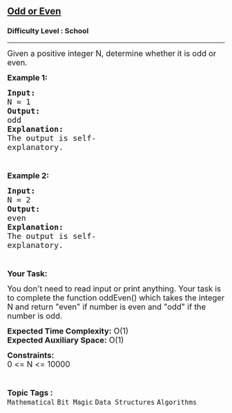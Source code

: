 <h2><a href="https://www.geeksforgeeks.org/problems/odd-or-even3618/1?page=1&difficulty=School&sortBy=submissions">Odd or Even</a></h2><h3>Difficulty Level : School</h3><hr><div class="problems_problem_content__Xm_eO"><p><span style="font-size: 18px;">Given a positive integer N, determine whether it is odd or even.</span></p>
<p><strong><span style="font-size: 18px;">Example 1:</span></strong></p>
<pre><strong><span style="font-size: 18px;">Input:</span></strong>
<span style="font-size: 18px;">N = 1</span>
<strong><span style="font-size: 18px;">Output:</span></strong>
<span style="font-size: 18px;">odd</span>
<strong><span style="font-size: 18px;">Explanation:</span></strong>
<span style="font-size: 18px;">The output is self-</span>
<span style="font-size: 18px;">explanatory.</span></pre>
<p>&nbsp;</p>
<p><strong><span style="font-size: 18px;">Example 2:</span></strong></p>
<pre><strong><span style="font-size: 18px;">Input:</span></strong>
<span style="font-size: 18px;">N = 2</span>
<strong><span style="font-size: 18px;">Output:</span></strong>
<span style="font-size: 18px;">even</span>
<strong><span style="font-size: 18px;">Explanation:</span></strong>
<span style="font-size: 18px;">The output is self-</span>
<span style="font-size: 18px;">explanatory.</span></pre>
<p>&nbsp;</p>
<p><strong><span style="font-size: 18px;">Your Task:</span></strong></p>
<p><span style="font-size: 18px;">You don't need to read input or print anything. Your task is to complete the function oddEven() which takes the integer N and return "even" if number is even and "odd" if the number is odd.</span></p>
<p><span style="font-size: 18px;"><strong>Expected Time Complexity:</strong> O(1)<br><strong>Expected Auxiliary Space:</strong> O(1)</span></p>
<p><span style="font-size: 18px;"><strong>Constraints:</strong><br>0 &lt;= N &lt;= 10000</span></p></div><br><p><span style=font-size:18px><strong>Topic Tags : </strong><br><code>Mathematical</code>&nbsp;<code>Bit Magic</code>&nbsp;<code>Data Structures</code>&nbsp;<code>Algorithms</code>&nbsp;